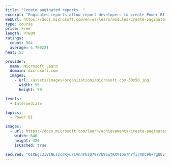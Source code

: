 ```yaml
---
title: "Create paginated reports  "
excerpt: "Paginated reports allow report developers to create Power BI artifacts that have tightly controlled rendering requirements. Paginated reports are ideal for creating sales invoices, receipts, purchase orders, and tabular data. This module will teach you how to create reports, add parameters, and work with tables and charts in paginated reports."
webUrl: https://docs.microsoft.com/en-us/learn/modules/create-paginated-reports-power-bi/
type: course
price: Free
length: PT60M
ratings:
  count: 904
  average: 4.700221
heat: 53

provider:
  name: Microsoft Learn
  domain: microsoft.com
  images:
    - url: /assets/images/organizations/microsoft.com-50x50.jpg
      width: 50
      height: 50

levels:
  - Intermediate

topics:
  - Power BI

images:
  - url: https://docs.microsoft.com/learn/achievements/create-paginated-reports-power-bi-social.png
    width: 640
    height: 320
    isCached: true

secured: "O1XEgc2iV1NLszcdKyur1VnnPbzQ79Y/b9SwtKXV1DoThYfi7XDC9h+rgU0vtyB5wtgWV1LZt+i8LdZHE9upYjMGj71T/+9471BFGWfKNGgyf8y+f8TjzCHNsDPtdS1y8EJH0ZCk6psneCEo46GVLWyGyAqL7Qr15mKF0RlPOwPEvZgyq80RvmElGhQ4neQZN9BXAxDQf+hh5XRuLIyKn9K4Bqoxh64NuPBf3AdizDTWPKob0diOhTbg8rLgmccFeA+QPkA8WEmGmEGrdnAZ3WtVDZ1Tz7C5Abp/HirgealZTbfup7TZ4IAZLtYMOCfePZ93eIhI8TEWr4VQQtAPbVVupgzRaLTF2iYK6JOH87kB5mNIO0qr4mLXr2d8ufx7JmIOS4vNqjaRr31oOZib9mqhTii6iYYWle278UimEIU=;K1EQ4dHl5Mduotq+0MKQwQ=="
---
```


